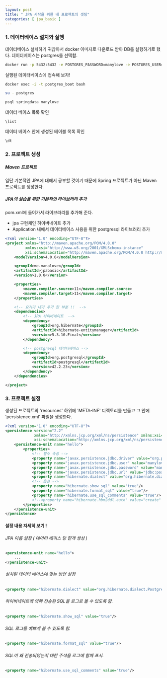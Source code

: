 ```yaml
---
layout: post
title: " JPA 시작을 위한 내 프로젝트의 셋팅"
categories: [ jpa_basic ]
---
```


### 1. 데이터베이스 설치와 실행 

데이터베이스 설치하기 귀찮아서 docker 이미지로 다운로드 받아 DB를 실행하기로 했다. 
데이터베이스는 postgres를 선택함.

```bash
docker run -p 5432:5432 -e POSTGRES_PASSWORD=manylove -e POSTGRES_USER=manylove -e POSTGRES_DB=springdata --name postgres_boot -d postgres
```

실행된 데이터베이스에 접속해 보자!
```bash
docker exec -i -t postgres_boot bash
```
```bash
su - postgres
```
```bash
psql springdata manylove
```

데이터 베이스 목록 확인
```psql
\list
```

데이터 베이스 안에 생성된 테이블 목록 확인
```psql
\dt
```

### 2. 프로젝트 생성 

##### Maven 프로젝트
일단 기본적인 JPA에 대해서 공부할 것이기 때문에 Spring 프로젝트가 아닌 Maven 프로젝트를 생성한다.

##### JPA의 실습을 위한 기본적인 라이브러리 추가
pom.xml에 들어가서 라이브러리를 추가해 준다.
- jpa 구현체인 하이버네이트 추가
- Application 내에서 데이터베이스 사용을 위한 postgresql 라이브러리 추가

```xml
<?xml version="1.0" encoding="UTF-8"?>
<project xmlns="http://maven.apache.org/POM/4.0.0"
         xmlns:xsi="http://www.w3.org/2001/XMLSchema-instance"
         xsi:schemaLocation="http://maven.apache.org/POM/4.0.0 http://maven.apache.org/xsd/maven-4.0.0.xsd">
    <modelVersion>4.0.0</modelVersion>

    <groupId>me.manalove</groupId>
    <artifactId>jpabasic</artifactId>
    <version>1.0.0</version>

    <properties>
        <maven.compiler.source>11</maven.compiler.source>
        <maven.compiler.target>11</maven.compiler.target>
    </properties>

    <!-- 요기가 내가 추가 한 부분 !!  -->
    <dependencies>
        <!-- JPA 하이버네이트  -->
        <dependency>
            <groupId>org.hibernate</groupId>
            <artifactId>hibernate-entitymanager</artifactId>
            <version>5.3.10.Final</version>
        </dependency>

        <!-- postgresql 데이터베이스 -->
        <dependency>
            <groupId>org.postgresql</groupId>
            <artifactId>postgresql</artifactId>
            <version>42.2.23</version>
        </dependency>
    </dependencies>

</project>
```


### 3. 프로젝트 설정
생성된 프로젝트의 'resources' 하위에 'META-INF' 디렉토리를 만들고 그 안에 'persistence.xml' 파일을 생성한다.

```xml
<?xml version="1.0" encoding="UTF-8"?>
<persistence version="2.2"
             xmlns="http://xmlns.jcp.org/xml/ns/persistence" xmlns:xsi="http://www.w3.org/2001/XMLSchema-instance"
             xsi:schemaLocation="http://xmlns.jcp.org/xml/ns/persistence http://xmlns.jcp.org/xml/ns/persistence/persistence_2_2.xsd">
    <persistence-unit name="hello">
        <properties>
            <!-- 필수 속성 -->
            <property name="javax.persistence.jdbc.driver" value="org.postgresql.Driver"/>
            <property name="javax.persistence.jdbc.user" value="manylove"/>
            <property name="javax.persistence.jdbc.password" value="manylove"/>
            <property name="javax.persistence.jdbc.url" value="jdbc:postgresql://localhost:5432/springdata"/>
            <property name="hibernate.dialect" value="org.hibernate.dialect.PostgreSQL82Dialect"/>
            <!-- 옵션 -->
            <property name="hibernate.show_sql" value="true"/>
            <property name="hibernate.format_sql" value="true"/>
            <property name="hibernate.use_sql_comments" value="true"/>
            <!--<property name="hibernate.hbm2ddl.auto" value="create" />-->
        </properties>
    </persistence-unit>
</persistence>
```

#### 설정 내용 자세히 보기 ! 

###### JPA 이름 설정 ( 데이터 베이스 당 한개 생성 )
```xml
<persistence-unit name="hello">
    ...
</persistence-unit>
```

###### 설치된 데이터 베이스에 맞는 방언 설정
```xml
<property name="hibernate.dialect" value="org.hibernate.dialect.PostgreSQL82Dialect"/>
```

###### 하이버네이트에 의해 전송된 SQL을 로그로 볼 수 있도록 함.
```xml
<property name="hibernate.show_sql" value="true"/>
```

###### SQL 로그를 예쁘게 볼 수 있도록 함.
```xml
<property name="hibernate.format_sql" value="true"/>
```

###### SQL이 왜 전송되었는지 대한 주석을 로그에 함께 표시.
```xml
<property name="hibernate.use_sql_comments" value="true"/>
```
